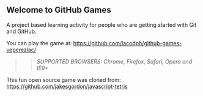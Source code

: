 ## Welcome to GitHub Games

A project based learning activity for people who are getting started with Git and GitHub.

You can play the game at: https://github.com/lacodph/github-games-veperezlac/

>> _*SUPPORTED BROWSERS*: Chrome, Firefox, Safari, Opera and IE9+_

This fun open source game was cloned from: https://github.com/jakesgordon/javascript-tetris
